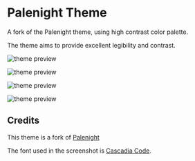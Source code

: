 # Palenight Theme

A fork of the Palenight theme, using high contrast color palette.

The theme aims to provide excellent legibility and contrast.

![theme preview](https://raw.githubusercontent.com/andreluis-oliveira/vscode-palenight-theme-high-contrast/master/screenshots/preview.jpg)

![theme preview](https://raw.githubusercontent.com/andreluis-oliveira/vscode-palenight-theme-high-contrast/master/screenshots/react.jpg)

![theme preview](https://raw.githubusercontent.com/andreluis-oliveira/vscode-palenight-theme-high-contrast/master/screenshots/css.jpg)

![theme preview](https://raw.githubusercontent.com/andreluis-oliveira/vscode-palenight-theme-high-contrast/master/screenshots/html.jpg)

## Credits

This theme is a fork of [Palenight](https://marketplace.visualstudio.com/items?itemName=whizkydee.material-palenight-theme)

The font used in the screenshot is [Cascadia Code](https://github.com/microsoft/cascadia-code/).
